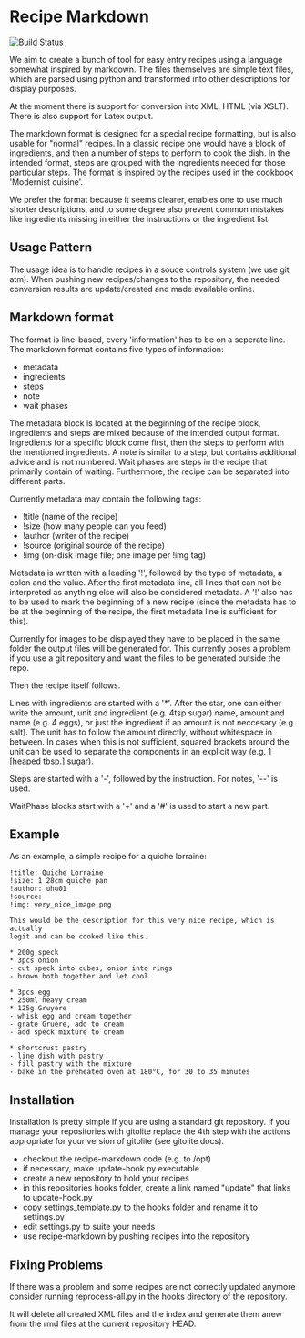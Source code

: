 Recipe Markdown
===============

[![Build Status](https://travis-ci.org/andreasWallner/recipe-markdown.svg?branch=master)](https://travis-ci.org/andreasWallner/recipe-markdown)

We aim to create a bunch of tool for easy entry recipes using a language somewhat inspired by markdown.
The files themselves are simple text files, which are parsed using python and transformed into
other descriptions for display purposes.

At the moment there is support for conversion into XML, HTML (via XSLT). There is also support for Latex output.

The markdown format is designed for a special recipe formatting, but is also usable for "normal" recipes.
In a classic recipe one would have a block of ingredients, and then a number of steps to perform to cook the dish.
In the intended format, steps are grouped with the ingredients needed for those particular steps. The format is
inspired by the recipes used in the cookbook 'Modernist cuisine'.

We prefer the format because it seems clearer, enables one to use much shorter descriptions, and to some degree also
prevent common mistakes like ingredients missing in either the instructions or the ingredient list.

Usage Pattern
-------------

The usage idea is to handle recipes in a souce controls system (we use git atm). When pushing new recipes/changes
to the repository, the needed conversion results are update/created and made available online.

Markdown format
---------------

The format is line-based, every 'information' has to be on a seperate line.
The markdown format contains five types of information:
- metadata
- ingredients
- steps
- note
- wait phases

The metadata block is located at the beginning of the recipe block, ingredients
and steps are mixed because of the intended output format. Ingredients for a
specific block come first, then the steps to perform with the mentioned
ingredients. A note is similar to a step, but contains additional advice and is not numbered.
Wait phases are steps in the recipe that primarily contain of
waiting. Furthermore, the recipe can be separated into different parts.

Currently metadata may contain the following tags:
- !title (name of the recipe)
- !size (how many people can you feed)
- !author (writer of the recipe)
- !source (original source of the recipe)
- !img (on-disk image file; one image per !img tag)

Metadata is written with a leading '!', followed by the type of metadata, a
colon and the value.  After the first metadata line, all lines that can not be
interpreted as anything else will also be considered metadata.
A '!' also has to be used to mark the beginning of a new recipe (since the metadata
has to be at the beginning of the recipe, the first metadata line is sufficient
for this).

Currently for images to be displayed they have to be placed in the same folder the output files will be generated for. This currently poses a problem if you use a git repository and want the files to be generated outside the repo.

Then the recipe itself follows.

Lines with ingredients are started with a '*'. After the star, one can either
write the amount, unit and ingredient (e.g. 4tsp sugar) name, amount and name
(e.g. 4 eggs), or just the ingredient if an amount is not neccesary (e.g.
salt). The unit has to follow the amount directly, without whitespace
in between. In cases when this is not sufficient, squared brackets around the
unit can be used to separate the components in an explicit way (e.g. 1 [heaped tbsp.] sugar).

Steps are started with a '-', followed by the instruction. For notes, '--' is used.

WaitPhase blocks start with a '+' and a '#' is used to start a new part.

Example
-------

As an example, a simple recipe for a quiche lorraine:

    !title: Quiche Lorraine
    !size: 1 28cm quiche pan
    !author: uhu01
    !source: 
    !img: very_nice_image.png

    This would be the description for this very nice recipe, which is actually
    legit and can be cooked like this.
    
    * 200g speck
    * 3pcs onion
    - cut speck into cubes, onion into rings
    - brown both together and let cool
    
    * 3pcs egg
    * 250ml heavy cream
    * 125g Gruyère
    - whisk egg and cream together
    - grate Gruère, add to cream
    - add speck mixture to cream
    
    * shortcrust pastry
    - line dish with pastry
    - fill pastry with the mixture
    - bake in the preheated oven at 180°C, for 30 to 35 minutes

Installation
------------

Installation is pretty simple if you are using a standard git repository.
If you manage your repositories with gitolite replace the 4th step with the
actions appropriate for your version of gitolite (see gitolite docs).

- checkout the recipe-markdown code (e.g. to /opt)
- if necessary, make update-hook.py executable
- create a new repository to hold your recipes
- in this repositories hooks folder, create a link named "update" that links to
  update-hook.py
- copy settings\_template.py to the hooks folder and rename it to settings.py
- edit settings.py to suite your needs
- use recipe-markdown by pushing recipes into the repository

Fixing Problems
---------------

If there was a problem and some recipes are not correctly updated anymore
consider running reprocess-all.py in the hooks directory of the repository.

It will delete all created XML files and the index and generate them anew from
the rmd files at the current repository HEAD.
